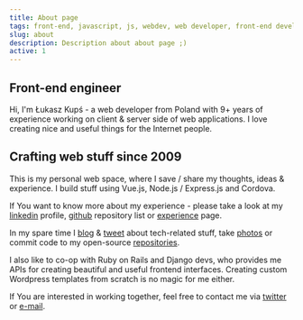 ```yaml
---
title: About page
tags: front-end, javascript, js, webdev, web developer, front-end developer, web development
slug: about
description: Description about about page ;)
active: 1
---
```


## Front-end engineer

Hi, I'm Łukasz Kupś - a web developer from Poland with 9+ years of experience working on client & server side of web applications.
I love creating nice and useful things for the Internet people.

## Crafting web stuff since 2009

This is my personal web space, where I save / share my thoughts, ideas & experience. I build stuff using Vue.js, Node.js / Express.js and Cordova.

If You want to know more about my experience - please take a look at my [linkedin](https://www.linkedin.com/in/lukaszkups/) profile, [github](https://github.com/lukaszkups) repository list or [experience](/experience/) page.

In my spare time I [blog](/notes/) & [tweet](https://twitter/lukaszkups) about tech-related stuff, take [photos](https://instagram.com/mrmnmly) or commit code to my open-source [repositories](https://github.com/lukaszkups).

I also like to co-op with Ruby on Rails and Django devs, who provides me APIs for creating beautiful and useful frontend interfaces. Creating custom Wordpress templates from scratch is no magic for me either.

If You are interested in working together, feel free to contact me via [twitter](https://twitter.com/lukaszkups) or [e-mail](mailto:letstalk@lukaszkups.net).
